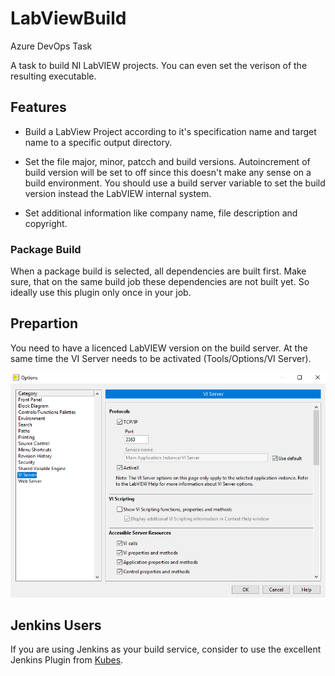 # LabViewBuild

Azure DevOps Task

A task to build NI LabVIEW projects. You can even set the verison of the resulting executable.

## Features

- Build a LabView Project according to it's specification name and target name to a specific output directory.

- Set the file major, minor, patcch and build versions. Autoincrement of build version will be set to off since this doesn't make any sense on a build environment. You should use a build server variable to set the build version instead the LabVIEW internal system.

- Set additional information like company name, file description and copyright.

### Package Build

When a package build is selected, all dependencies are built first. Make sure, that on the same build job these dependencies are not built yet. So ideally use this plugin only once in your job.

## Prepartion

You need to have a licenced LabVIEW version on the build server. At the same time the VI Server needs to be activated (Tools/Options/VI Server).

![VI Server](https://raw.githubusercontent.com/chwebdude/LabViewBuild/master/images/VIServer.png)

## Jenkins Users

If you are using Jenkins as your build service, consider to use the excellent Jenkins Plugin from [Kubes](https://www.kubes.ch/jenkins/).
